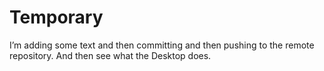 # Temporary
I’m adding some text and then committing and then pushing to the remote repository. And then see what the Desktop does.